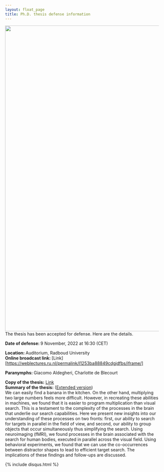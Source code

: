 ```yaml
---
layout: float_page
title: Ph.D. thesis defense information
---
```


<img class="p_post" src="{{site.url}}/assets/phd_invitation.jpg" height="1000" align="left">
<br>
The thesis has been accepted for defense. Here are the details.

<b> Date of defense: </b> 9 November, 2022 at 16:30 (CET)<br>

<b> Location: </b> Auditorium, Radboud University<br>
<b> Online broadcast link: </b> [Link][https://weblectures.ru.nl/permalink/l1253ba88849cdgjdfbs/iframe/]<br>

<b> Paranymphs: </b> Giacomo Aldegheri, Charlotte de Blecourt

<b> Copy of the thesis:</b> [Link][pdf_t]<br>
<b>Summary of the thesis:</b> ([Extended version][summary])<br>
We can easily find a banana in the kitchen. On the other hand, multiplying two large numbers feels more difficult. However, in recreating these abilities in machines, we found that it is easier to program multiplication than visual search. This is a testament to the complexity of the processes in the brain that underlie our search capabilities. Here we present new insights into our understanding of these processes on two fronts: first, our ability to search for targets in parallel in the field of view, and second, our ability to group objects that occur simultaneously thus simplifying the search. Using neuroimaging (fMRI), we found processes in the brain associated with the search for human bodies, executed in parallel across the visual field. Using behavioral experiments, we found that we can use the co-occurrences between distractor shapes to lead to efficient target search. The implications of these findings and follow-ups are discussed.

[summary]: https://sushrutthorat.com/2022/08/03/thesis-summary/
[pdf_t]: https://doi.org/10.6084/m9.figshare.21214391.v1

{% include  disqus.html %}
